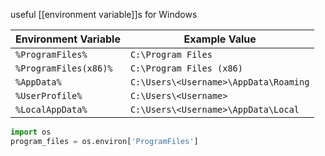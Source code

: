 
useful [[environment variable]]s for Windows

| Environment Variable  | Example Value                         |
| --------------------- | ------------------------------------- |
| `%ProgramFiles%`      | `C:\Program Files`                    |
| `%ProgramFiles(x86)%` | `C:\Program Files (x86)`              |
| `%AppData%`           | `C:\Users\<Username>\AppData\Roaming` |
| `%UserProfile%`       | `C:\Users\<Username>`                 |
| `%LocalAppData%`      | `C:\Users\<Username>\AppData\Local`   |

```python
import os
program_files = os.environ['ProgramFiles']
```